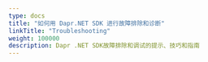 ```yaml
---
type: docs
title: "如何用 Dapr.NET SDK 进行故障排除和诊断"
linkTitle: "Troubleshooting"
weight: 100000
description: Dapr .NET SDK故障排除和调试的提示、技巧和指南
---
```


